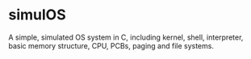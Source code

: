 # simulOS
A simple, simulated OS system in C, including kernel, shell, interpreter, basic memory structure, CPU, PCBs, paging and file systems.
